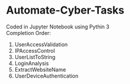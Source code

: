 # Automate-Cyber-Tasks

Coded in Jupyter Notebook using Pythin 3
<br />
Completion Order:
1. UserAccessValidation
2. IPAccessControl
3. UserListToString
4. LoginAnalysis
5. ExtractWebsiteName
6. UserDeviceAuthentication
